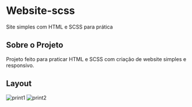 # Website-scss
Site simples com HTML e SCSS para prática


## Sobre o Projeto
 Projeto feito para praticar HTML e SCSS com criação de website simples e responsivo.
 
## Layout
![print1](https://user-images.githubusercontent.com/112594906/233446073-9e4d76df-749f-44ac-b2fa-6d3bdf6e402a.png)
![print2](https://user-images.githubusercontent.com/112594906/233446236-13b507be-76a9-4586-8c88-114db6dcf597.png)

